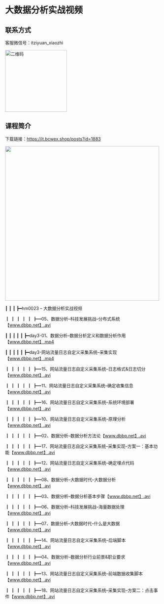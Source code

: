 # 大数据分析实战视频

## 联系方式

客服微信号：itziyuan_xiaozhi

<img src="https://ziyuanyun.oss-cn-guangzhou.aliyuncs.com/common/20240614073449/666b82192834a.jpg" width="200" height="200" alt="二维码">

## 课程简介

下载链接：https://it.bcwex.shop/posts?id=1883

<img src="https://ziyuanyun.oss-cn-guangzhou.aliyuncs.com/yun/20240515183556/6644900c3b58b.jpg" width="500" alt="">

  ┃ ┃ ┃ ┣━hm0023 &#8211; 大数据分析实战视频

 ┃ ┃ ┃ ┃ ┃ ┣━05、数据分析&#8211;科技发展挑战&#8211;分布式系统【www.dbbp.net】.avi

 ┃ ┃ ┃ ┃ ┃ ┣━day3-01、数据分析&#8211;数据分析定义和数据分析作用【www.dbbp.net】.mp4

 ┃ ┃ ┃ ┃ ┃ ┣━day3-网站流量日志自定义采集系统&#8211;采集实现【www.dbbp.net】.mp4

 ┃ ┃ ┃ ┃ ┃ ┣━15、网站流量日志自定义采集系统&#8211;日志格式&amp;日志切分【www.dbbp.net】.avi

 ┃ ┃ ┃ ┃ ┃ ┣━11、网站流量日志自定义采集系统&#8211;确定收集信息【www.dbbp.net】.avi

 ┃ ┃ ┃ ┃ ┃ ┣━16、网站流量日志自定义采集系统&#8211;系统环境部署【www.dbbp.net】.avi

 ┃ ┃ ┃ ┃ ┃ ┣━10、网站流量日志自定义采集系统&#8211;原理分析【www.dbbp.net】.avi

 ┃ ┃ ┃ ┃ ┃ ┣━02、数据分析&#8211;数据分析方法论【www.dbbp.net】.avi

 ┃ ┃ ┃ ┃ ┃ ┣━17、网站流量日志自定义采集系统&#8211;采集实现&#8211;方案一：基本功能【www.dbbp.net】.avi

 ┃ ┃ ┃ ┃ ┃ ┣━12、网站流量日志自定义采集系统&#8211;确定埋点代码【www.dbbp.net】.avi

 ┃ ┃ ┃ ┃ ┃ ┣━08、数据分析&#8211;大数据时代&#8211;大数据分析【www.dbbp.net】.avi

 ┃ ┃ ┃ ┃ ┃ ┣━03、数据分析&#8211;数据分析基本步骤【www.dbbp.net】.avi

 ┃ ┃ ┃ ┃ ┃ ┣━06、数据分析&#8211;科技发展挑战&#8211;海量数据处理【www.dbbp.net】.avi

 ┃ ┃ ┃ ┃ ┃ ┣━07、数据分析&#8211;大数据时代&#8211;什么是大数据【www.dbbp.net】.avi

 ┃ ┃ ┃ ┃ ┃ ┣━14、网站流量日志自定义采集系统&#8211;后端脚本【www.dbbp.net】.avi

 ┃ ┃ ┃ ┃ ┃ ┣━04、数据分析&#8211;数据分析行业前景&amp;职业要求【www.dbbp.net】.avi

 ┃ ┃ ┃ ┃ ┃ ┣━13、网站流量日志自定义采集系统&#8211;前端数据收集脚本【www.dbbp.net】.avi

 ┃ ┃ ┃ ┃ ┃ ┣━18、网站流量日志自定义采集系统&#8211;采集实现&#8211;方案二：点击事件【www.dbbp.net】.avi

  